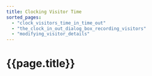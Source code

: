 ```yaml
---
title: Clocking Visitor Time
sorted_pages:
  - "clock_visitors_time_in_time_out"
  - "the_clock_in_out_dialog_box_recording_visitors"
  - "modifying_visitor_details"
---
```

# {{page.title}}
